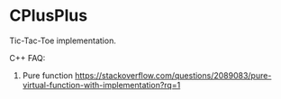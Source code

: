# CPlusPlus

Tic-Tac-Toe implementation.

C++ FAQ:
1. Pure function
https://stackoverflow.com/questions/2089083/pure-virtual-function-with-implementation?rq=1
